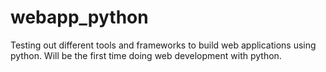 # webapp_python
Testing out different tools and frameworks to build web applications using python. Will be the first time doing web development with python. 
